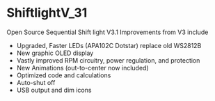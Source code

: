 # ShiftlightV_31
Open Source Sequential Shift light V3.1
Improvements from V3 include
+ Upgraded, Faster LEDs (APA102C Dotstar) replace old WS2812B
+ New graphic OLED display
+ Vastly improved RPM circuitry, power regulation, and protection
+ New Animations (out-to-center now included)
+ Optimized code and calculations
+ Auto-shut off 
+ USB output and dim icons 
